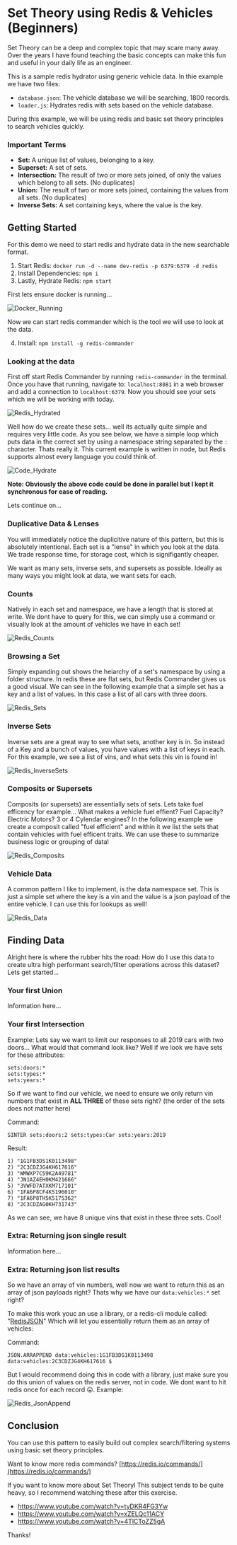 # Set Theory using Redis & Vehicles (Beginners)
Set Theory can be a deep and complex topic that may scare many away. Over the years I have found teaching the basic concepts can make this fun and useful in your daily life as an engineer.

This is a sample redis hydrator using generic vehicle data. In thie example we have two files:

- `database.json`: The vehicle database we will be searching, 1800 records.
- `loader.js`: Hydrates redis with sets based on the vehicle database. 

During this example, we will be using redis and basic set theory principles to search vehicles quickly.

### Important Terms

- **Set:** A unique list of values, belonging to a key.
- **Superset:** A set of sets.
- **Intersection:** The result of two or more sets joined, of only the values which belong to all sets. (No duplicates)
- **Union:** The result of two or more sets joined, containing the values from all sets. (No duplicates)
- **Inverse Sets:** A set containing keys, where the value is the key.

## Getting Started

For this demo we need to start redis and hydrate data in the new searchable format.

1) Start Redis: `docker run -d --name dev-redis -p 6379:6379 -d redis`
2) Install Dependencies: `npm i`
3) Lastly, Hydrate Redis: `npm start`

First lets ensure docker is running...

![Docker_Running](images/docker_running.png)

Now we can start redis commander which is the tool we will use to look at the data.

4) Install: `npm install -g redis-commander`

### Looking at the data

First off start Redis Commander by running `redis-commander` in the terminal. Once you have that running, navigate to: `localhost:8081` in a web browser and add a connection to `localhost:6379`. Now you should see your sets which we will be working with today.

![Redis_Hydrated](images/redis_hydrated.png)

Well how do we create these sets... well its actually quite simple and requires very little code. As you see below, we have a simple loop which puts data in the correct set by using a namespace string separated by the `:` character.  Thats really it. This current example is written in node, but Redis supports almost every language you could think of. 

![Code_Hydrate](images/code_hydrate.png)

**Note: Obviously the above code could be done in parallel but I kept it synchronous for ease of reading.**

Lets continue on...

### Duplicative Data & Lenses

You will immediately notice the duplicitive nature of this pattern, but this is absolutely intentional. Each set is a "lense" in which you look at the data. We trade response time, for storage cost, which is signifigantly cheaper.

We want as many sets, inverse sets, and supersets as possible. Ideally as many ways you might look at data, we want sets for each.

### Counts

Natively in each set and namespace, we have a length that is stored at write. We dont have to query for this, we can simply use a command or visually look at the amount of vehicles we have in each set! 

![Redis_Counts](images/redis_counts.png)

### Browsing a Set

Simply expanding out shows the heiarchy of a set's namespace by using a folder structure. In redis these are flat sets, but Redis Commander gives us a good visual. We can see in the following example that a simple set has a key and a list of values. In this case a list of all cars with three doors.

![Redis_Sets](images/redis_sets.png)

### Inverse Sets

Inverse sets are a great way to see what sets, another key is in. So instead of a Key and a bunch of values, you have values with a list of keys in each. For this example, we see a list of vins, and what sets this vin is found in!

![Redis_InverseSets](images/redis_inversesets.png)

### Composits or Supersets

Composits (or supersets) are essentially sets of sets. Lets take fuel efficency for example... What makes a vehicle fuel effient? Fuel Capacity? Electric Motors? 3 or 4 Cylendar engines? In the following example we create a composit called "fuel efficient" and within it we list the sets that contain vehicles with fuel efficent traits. We can use these to summarize business logic or grouping of data!

![Redis_Composits](images/redis_composits.png)

### Vehicle Data

A common pattern I like to implement, is the data namespace set. This is just a simple set where the key is a vin and the value is a json payload of the entire vehicle. I can use this for lookups as well!

![Redis_Data](images/redis_data.png)

## Finding Data

Alright here is where the rubber hits the road: How do I use this data to create ultra high performant search/filter operations across this dataset? Lets get started...

### Your first Union

Information here...

### Your first Intersection

Example: Lets say we want to limit our responses to all  2019 cars with two doors... What would that command look like? Well if we look we have sets for these attributes: 

```
sets:doors:*
sets:types:*
sets:years:*
```

So if we want to find our vehicle, we need to ensure we only return vin numbers that exist in **ALL THREE** of these sets right? (the order of the sets does not matter here)

Command: 
```
SINTER sets:doors:2 sets:types:Car sets:years:2019
```
Result:
```
1) "1G1FB3DS1K0113498"
2) "2C3CDZJG4KH617616"
3) "WMWXP7C59K2A49781"
4) "JN1AZ4EH0KM421666"
5) "3VWFD7ATXKM717101"
6) "1FA6P8CF4K5196010"
7) "1FA6P8TH5K5175362"
8) "2C3CDZAG0KH731743"
```

As we can see, we have 8 unique vins that exist in these three sets. Cool!

### Extra: Returning json single result

Information here...

### Extra: Returning json list results

So we have an array of vin numbers, well now we want to return this as an array of json payloads right? Thats why we have our `data:vehicles:*` set right?

To make this work youc an use a library, or a redis-cli module called: "[RedisJSON](https://redis.io/docs/stack/json/)" Which will let you essentially return them as an array of vehicles:

Command: 
```
JSON.ARRAPPEND data:vehicles:1G1FB3DS1K0113498 data:vehicles:2C3CDZJG4KH617616 $
```

But I would recommend doing this in code with a library, just make sure you do this union of values on the redis server, not in code. We dont want to hit redis once for each record 😛. Example:

![Redis_JsonAppend](images/code_jsonappend.png)

## Conclusion

You can use this pattern to easily build out complex search/filtering systems using basic set theory principles. 

Want to know more redis commands? [https://redis.io/commands/](https://redis.io/commands/)

If you want to know more about Set Theoryl This subject tends to be quite heavy, so I recommend watching these after this exercise. 

- https://www.youtube.com/watch?v=tyDKR4FG3Yw
- https://www.youtube.com/watch?v=xZELQc11ACY
- https://www.youtube.com/watch?v=4TlCToZZ5gA

Thanks!
